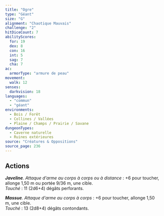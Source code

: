 ```yaml
---
title: "Ogre"
type: "Géant"
size: "G"
alignment: "Chaotique Mauvais"
challenge: "2"
hitDiceCount: 7
abilityScores:
  for: 19
  dex: 8
  con: 16
  int: 5
  sag: 7
  cha: 7
ac: 
  armorType: "armure de peau"
movement: 
  walk: 12
senses: 
  darkvision: 18
languages: 
  - "commun"
  - "géant"
environments:
  - Bois / Forêt
  - Collines / Vallées
  - Plaine / Champs / Prairie / Savane
dungeonTypes:
  - Caverne naturelle
  - Ruines extérieures
source: "Créatures & Oppositions"
source_page: 236
---
```

## Actions
_**Javeline**_. _Attaque d'arme au corps à corps ou à distance_ : +6 pour toucher, allonge 1,50 m ou portée 9/36 m, une cible.  
_Touché_ : 11 (2d6+4) dégâts perforants.

_**Massue**_. _Attaque d'arme au corps à corps_ : +6 pour toucher, allonge 1,50 m, une cible.  
_Touché_ : 13 (2d8+4) dégâts contondants.
